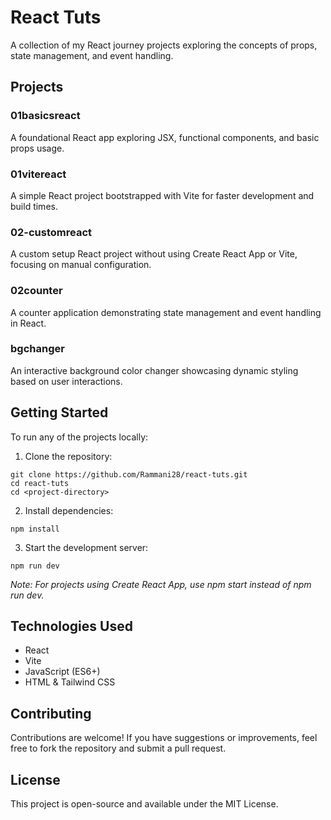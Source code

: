 # React Tuts
A collection of my React journey projects exploring the concepts of props, state management, and event handling.

##  Projects
### 01basicsreact
A foundational React app exploring JSX, functional components, and basic props usage.

### 01vitereact
A simple React project bootstrapped with Vite for faster development and build times.

### 02-customreact
A custom setup React project without using Create React App or Vite, focusing on manual configuration.

### 02counter
A counter application demonstrating state management and event handling in React.

### bgchanger
An interactive background color changer showcasing dynamic styling based on user interactions.

## Getting Started
To run any of the projects locally:

1. Clone the repository:
```
git clone https://github.com/Rammani28/react-tuts.git
cd react-tuts
cd <project-directory>
```
2. Install dependencies:
```
npm install
```
3. Start the development server:
```
npm run dev
```
*Note: For projects using Create React App, use npm start instead of npm run dev.*

## Technologies Used
* React
* Vite  
* JavaScript (ES6+)
* HTML & Tailwind CSS

## Contributing
Contributions are welcome! If you have suggestions or improvements, feel free to fork the repository and submit a pull request.

## License
This project is open-source and available under the MIT License.

